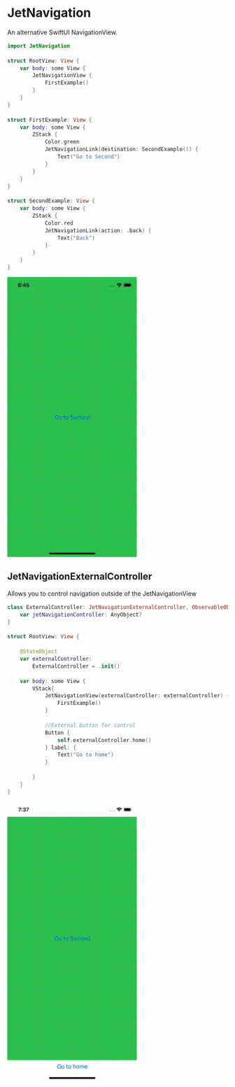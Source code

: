 # JetNavigation

An alternative SwiftUI NavigationView.

```swift
import JetNavigation

struct RootView: View {
    var body: some View {
        JetNavigationView {
            FirstExample()
        }
    }
}

struct FirstExample: View {
    var body: some View {
        ZStack {
            Color.green
            JetNavigationLink(destination: SecondExample()) {
                Text("Go to Second")
            }
        }
    }
}

struct SecondExample: View {
    var body: some View {
        ZStack {
            Color.red
            JetNavigationLink(action: .back) {
                Text("Back")
            }
        }
    }
}
```
![RecordScreen-1](https://github.com/cbepxbeo/jet-navigation/blob/main/Media/Gif/screen-1.gif)   

## JetNavigationExternalController   

Allows you to control navigation outside of the JetNavigationView

```swift
class ExternalController: JetNavigationExternalController, ObservableObject {
    var jetNavigationController: AnyObject?
}

struct RootView: View {
    
    @StateObject
    var externalController:
        ExternalController = .init()
    
    var body: some View {
        VStack{
            JetNavigationView(externalController: externalController) {
                FirstExample()
            }
            
            //External button for control
            Button {
                self.externalController.home()
            } label: {
                Text("Go to home")
            }

        }
    }
}
```

![RecordScreen-2](https://github.com/cbepxbeo/jet-navigation/blob/main/Media/Gif/screen-2.gif)   